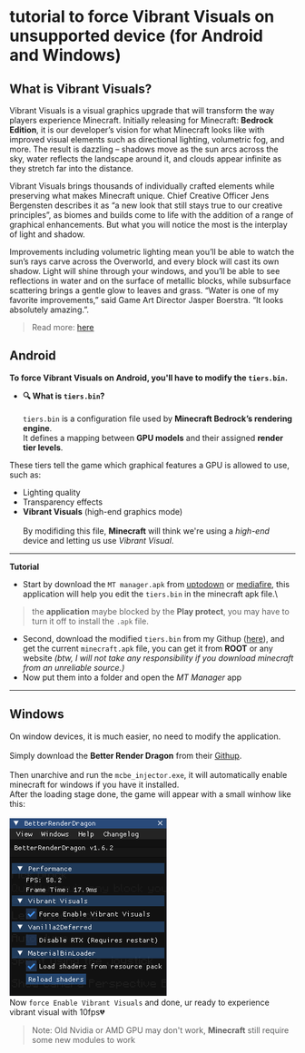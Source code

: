 # tutorial to force Vibrant Visuals on unsupported device (for Android and Windows)
## **What is Vibrant Visuals?**
Vibrant Visuals is a visual graphics upgrade that will transform the way players experience Minecraft. Initially releasing for Minecraft: **Bedrock Edition**, it is our developer’s vision for what Minecraft looks like with improved visual elements such as directional lighting, volumetric fog, and more. The result is dazzling – shadows move as the sun arcs across the sky, water reflects the landscape around it, and clouds appear infinite as they stretch far into the distance. 

Vibrant Visuals brings thousands of individually crafted elements while preserving what makes Minecraft unique. Chief Creative Officer Jens Bergensten describes it as “a new look that still stays true to our creative principles”, as biomes and builds come to life with the addition of a range of graphical enhancements. But what you will notice the most is the interplay of light and shadow. 

Improvements including volumetric lighting mean you’ll be able to watch the sun’s rays carve across the Overworld, and every block will cast its own shadow. Light will shine through your windows, and you’ll be able to see reflections in water and on the surface of metallic blocks, while subsurface scattering brings a gentle glow to leaves and grass. “Water is one of my favorite improvements,” said Game Art Director Jasper Boerstra. “It looks absolutely amazing.”.
> Read more: [here](https://www.minecraft.net/en-us/article/minecraft-vibrant-visuals)
## Android
**To force Vibrant Visuals on Android, you'll have to modify the `tiers.bin`.**
- **🔍 What is `tiers.bin`?**\
 \
`tiers.bin` is a configuration file used by **Minecraft Bedrock’s rendering engine**.  
It defines a mapping between **GPU models** and their assigned **render tier levels**.  

These tiers tell the game which graphical features a GPU is allowed to use, such as:
- Lighting quality  
- Transparency effects  
- **Vibrant Visuals** (high-end graphics mode)\
 \
By modifiding this file, **Minecraft** will think we're using a *high-end* device and letting us use *Vibrant Visual*.
---
**Tutorial**
- Start by download the `MT manager.apk` from [uptodown](https://mt-manager.en.uptodown.com/android) or [mediafire](https://www.mediafire.com/file/2h6p0ep9hkaxxcs/mt-manager-2-19-0.apk/file), this application will help you edit the `tiers.bin` in the minecraft apk file.\
> the **application** maybe blocked by the **Play protect**, you may have to turn it off to install the `.apk` file.
- Second, download the modified `tiers.bin` from my Githup ([here](https://github.com/Iz-HaruVN/force-Vibrant-Visuals-for-unsupported-device/blob/main/android/force%20vibrant%20visual/tiers.bin)), and get the current `minecraft.apk` file, you can get it from **ROOT** or any website *(btw, I will not take any responsibility if you download minecraft from an unreliable source.)*
- Now put them into a folder and open the *MT Manager* app

---
## Windows
On window devices, it is much easier, no need to modify the application.\
 \
Simply download the **Better Render Dragon** from their [Githup](https://github.com/QYCottage/BetterRenderDragon).\
 \
Then unarchive and run the `mcbe_injector.exe`, it will automatically enable minecraft for windows if you have it installed.\
After the loading stage done, the game will appear with a small winhow like this:\
 \
![The in game board.](https://github.com/Iz-HaruVN/force-Vibrant-Visuals-for-unsupported-device/blob/main/assets/brd.png)\
Now `force Enable Vibrant Visuals` and done, ur ready to experience vibrant visual with 10fps💔
> Note: Old Nvidia or AMD GPU may don't work, **Minecraft** still require some new modules to work
